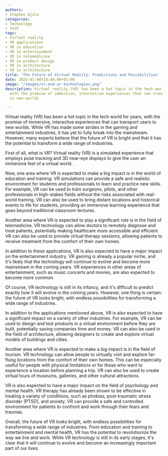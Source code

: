 ```yaml
---
authors:
- Stephen Ajulu
categories:
- Technology
- tech
tags:
- Virtual reality
- VR applications
- VR in education
- VR in entertainment
- VR in telemedicine
- VR in product design
- VR in architecture
- VR in architecture
title: 'The Future of Virtual Reality: Predictions and Possibilities'
date: 2023-01-06T14:44:00+03:00
image: "/images/vr-and-ar-technologies.png"
description: Virtual reality (VR) has been a hot topic in the tech world for years,
  with the promise of immersive, interactive experiences that can transport users
  to new worlds

---
```

Virtual reality (VR) has been a hot topic in the tech world for years, with the promise of immersive, interactive experiences that can transport users to new worlds. While VR has made some strides in the gaming and entertainment industries, it has yet to fully break into the mainstream. However, many experts believe that the future of VR is bright and that it has the potential to transform a wide range of industries.

First of all, what is VR? Virtual reality (VR) is a simulated experience that employs pose tracking and 3D near-eye displays to give the user an immersive feel of a virtual world. 

Now, one area where VR is expected to make a big impact is in the world of education and training. VR simulations can provide a safe and realistic environment for students and professionals to learn and practice new skills. For example, VR can be used to train surgeons, pilots, and other professionals in high-stakes fields without the risks associated with real-world training. VR can also be used to bring distant locations and historical events to life for students, providing an immersive learning experience that goes beyond traditional classroom lectures.

Another area where VR is expected to play a significant role is in the field of telemedicine. VR technology can allow doctors to remotely diagnose and treat patients, potentially making healthcare more accessible and efficient. VR can also be used to provide virtual therapy sessions, allowing patients to receive treatment from the comfort of their own homes.

In addition to these applications, VR is also expected to have a major impact on the entertainment industry. VR gaming is already a popular niche, and it's likely that the technology will continue to evolve and become more mainstream in the coming years. VR experiences in other areas of entertainment, such as music concerts and movies, are also expected to become more common.

Of course, VR technology is still in its infancy, and it's difficult to predict exactly how it will evolve in the coming years. However, one thing is certain: the future of VR looks bright, with endless possibilities for transforming a wide range of industries.

In addition to the applications mentioned above, VR is also expected to have a significant impact on a variety of other industries. For example, VR can be used to design and test products in a virtual environment before they are built, potentially saving companies time and money. VR can also be used in the field of architecture, allowing designers to create and explore virtual models of buildings and cities.

Another area where VR is expected to make a big impact is in the field of tourism. VR technology can allow people to virtually visit and explore far-flung locations from the comfort of their own homes. This can be especially useful for people with physical limitations or for those who want to experience a location before planning a trip. VR can also be used to create virtual tours of museums, galleries, and other cultural attractions.

VR is also expected to have a major impact on the field of psychology and mental health. VR therapy has already been shown to be effective in treating a variety of conditions, such as phobias, post-traumatic stress disorder (PTSD), and anxiety. VR can provide a safe and controlled environment for patients to confront and work through their fears and traumas.

Overall, the future of VR looks bright, with endless possibilities for transforming a wide range of industries. From education and training to entertainment and mental health, VR has the potential to revolutionize the way we live and work. While VR technology is still in its early stages, it's clear that it will continue to evolve and become an increasingly important part of our lives.
